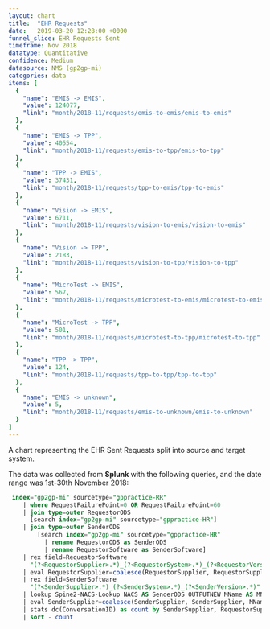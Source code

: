 ```yaml
---
layout: chart
title:  "EHR Requests"
date:   2019-03-20 12:28:00 +0000
funnel_slice: EHR Requests Sent
timeframe: Nov 2018
datatype: Quantitative
confidence: Medium
datasource: NMS (gp2gp-mi)
categories: data
items: [
  {
    "name": "EMIS -> EMIS",
    "value": 124077,
    "link": "month/2018-11/requests/emis-to-emis/emis-to-emis"
  },
  {
    "name": "EMIS -> TPP",
    "value": 40554,
    "link": "month/2018-11/requests/emis-to-tpp/emis-to-tpp"
  },
  {
    "name": "TPP -> EMIS",
    "value": 37431,
    "link": "month/2018-11/requests/tpp-to-emis/tpp-to-emis"
  },
  {
    "name": "Vision -> EMIS",
    "value": 6711,
    "link": "month/2018-11/requests/vision-to-emis/vision-to-emis"
  },
  {
    "name": "Vision -> TPP",
    "value": 2183,
    "link": "month/2018-11/requests/vision-to-tpp/vision-to-tpp"
  },
  {
    "name": "MicroTest -> EMIS",
    "value": 567,
    "link": "month/2018-11/requests/microtest-to-emis/microtest-to-emis"
  },
  {
    "name": "MicroTest -> TPP",
    "value": 501,
    "link": "month/2018-11/requests/microtest-to-tpp/microtest-to-tpp"
  },
  {
    "name": "TPP -> TPP",
    "value": 124,
    "link": "month/2018-11/requests/tpp-to-tpp/tpp-to-tpp"
  },
  {
    "name": "EMIS -> unknown",
    "value": 5,
    "link": "month/2018-11/requests/emis-to-unknown/emis-to-unknown"
  }
]
---
```

A chart representing the EHR Sent Requests split into source and target system.

The data was collected from **Splunk** with the following queries, and the date range was 1st-30th November 2018:

```sql
 index="gp2gp-mi" sourcetype="gppractice-RR"
    | where RequestFailurePoint=0 OR RequestFailurePoint=60 
    | join type=outer RequestorODS 
      [search index="gp2gp-mi" sourcetype="gppractice-HR"] 
    | join type=outer SenderODS 
        [search index="gp2gp-mi" sourcetype="gppractice-HR" 
          | rename RequestorODS as SenderODS 
          | rename RequestorSoftware as SenderSoftware]
    | rex field=RequestorSoftware 
      "(?<RequestorSupplier>.*)_(?<RequestorSystem>.*)_(?<RequestorVersion>.*)"
    | eval RequestorSupplier=coalesce(RequestorSupplier, RequestorSupplier, "unknown")
    | rex field=SenderSoftware 
      "(?<SenderSupplier>.*)_(?<SenderSystem>.*)_(?<SenderVersion>.*)"
    | lookup Spine2-NACS-Lookup NACS AS SenderODS OUTPUTNEW MName AS MName
    | eval SenderSupplier=coalesce(SenderSupplier, SenderSupplier, MName, MName, "unknown")
    | stats dc(ConversationID) as count by SenderSupplier, RequestorSupplier
    | sort - count
```